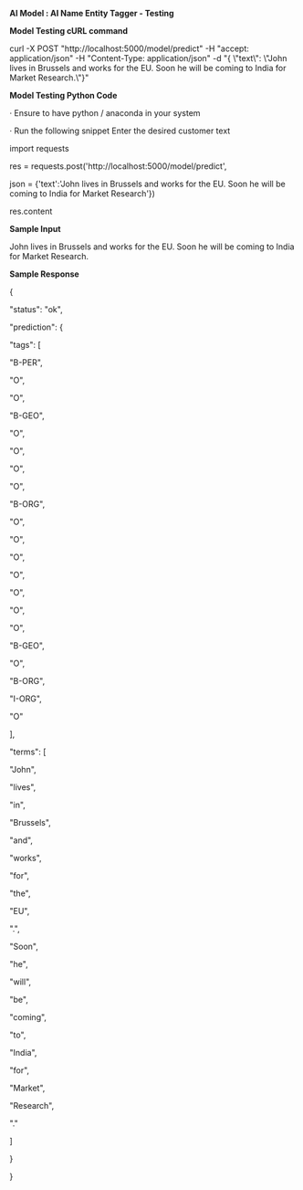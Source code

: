 
**AI Model : AI Name Entity Tagger - Testing**

**Model Testing cURL command**

curl -X POST "http://localhost:5000/model/predict" -H "accept: application/json" -H "Content-Type: application/json" -d "{ \\"text\\": \\"John lives in Brussels and works for the EU. Soon he will be coming to India for Market Research.\\"}"

**Model Testing Python Code**

· Ensure to have python / anaconda in your system

· Run the following snippet Enter the desired customer text

import requests

res = requests.post('http://localhost:5000/model/predict',

 json = {'text':'John lives in Brussels and works for the EU. Soon he will be coming to India for Market Research'})

res.content  
  

**Sample Input**

John lives in Brussels and works for the EU. Soon he will be coming to India for Market Research.

**Sample Response**

{

 "status": "ok",

 "prediction": {

 "tags": \[

 "B-PER",

 "O",

 "O",

 "B-GEO",

 "O",

 "O",

 "O",

 "O",

 "B-ORG",

 "O",

 "O",

 "O",

 "O",

 "O",

 "O",

 "O",

 "B-GEO",

 "O",

 "B-ORG",

 "I-ORG",

 "O"

 \],

 "terms": \[

 "John",

 "lives",

 "in",

 "Brussels",

 "and",

 "works",

 "for",

 "the",

 "EU",

 ".",

 "Soon",

 "he",

 "will",

 "be",

 "coming",

 "to",

 "India",

 "for",

 "Market",

 "Research",

 "."

 \]

 }

}